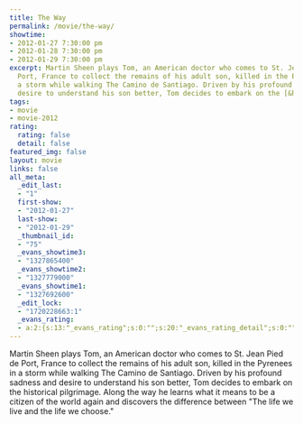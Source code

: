 ```yaml
---
title: The Way
permalink: /movie/the-way/
showtime:
- 2012-01-27 7:30:00 pm
- 2012-01-28 7:30:00 pm
- 2012-01-29 7:30:00 pm
excerpt: Martin Sheen plays Tom, an American doctor who comes to St. Jean Pied de
  Port, France to collect the remains of his adult son, killed in the Pyrenees in
  a storm while walking The Camino de Santiago. Driven by his profound sadness and
  desire to understand his son better, Tom decides to embark on the [&hellip;]
tags:
- movie
- movie-2012
rating:
  rating: false
  detail: false
featured_img: false
layout: movie
links: false
all_meta:
  _edit_last:
  - "1"
  first-show:
  - "2012-01-27"
  last-show:
  - "2012-01-29"
  _thumbnail_id:
  - "75"
  _evans_showtime3:
  - "1327865400"
  _evans_showtime2:
  - "1327779000"
  _evans_showtime1:
  - "1327692600"
  _edit_lock:
  - "1720228663:1"
  _evans_rating:
  - a:2:{s:13:"_evans_rating";s:0:"";s:20:"_evans_rating_detail";s:0:"";}
---
```


Martin Sheen plays Tom, an American doctor who comes to St. Jean Pied de Port, France to collect the remains of his adult son, killed in the Pyrenees in a storm while walking The Camino de Santiago. Driven by his profound sadness and desire to understand his son better, Tom decides to embark on the historical pilgrimage. Along the way he learns what it means to be a citizen of the world again and discovers the difference between "The life we live and the life we choose."